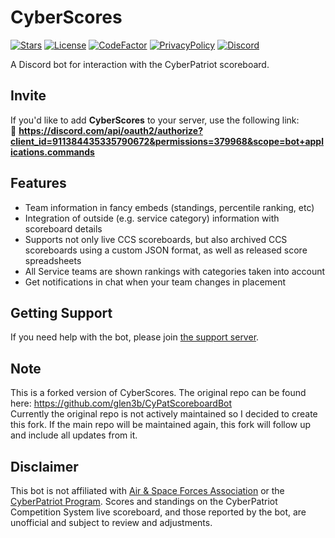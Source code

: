 # CyberScores

[![Stars](https://img.shields.io/github/stars/matthewzring/CyberScores?label=Stars)](https://github.com/matthewzring/CyberScores/stargazers)
[![License](https://img.shields.io/github/license/matthewzring/CyberScores?label=License)](https://github.com/matthewzring/CyberScores/blob/master/LICENSE)
[![CodeFactor](https://www.codefactor.io/repository/github/matthewzring/CyberScores/badge)](https://www.codefactor.io/repository/github/matthewzring/CyberScores)
[![PrivacyPolicy](https://img.shields.io/badge/Privacy%20Policy--lightgrey.svg?style=social)](https://gist.github.com/matthewzring/3c470b4284d24f750f11681c21631117#privacy-policy)
[![Discord](https://discordapp.com/api/guilds/301768361136750592/widget.png)](https://discord.gg/FqPbspP)

A Discord bot for interaction with the CyberPatriot scoreboard.

## Invite
If you'd like to add **CyberScores** to your server, use the following link:<br>
🔗 **https://discord.com/api/oauth2/authorize?client_id=911384435335790672&permissions=379968&scope=bot+applications.commands**

## Features
  * Team information in fancy embeds (standings, percentile ranking, etc)
  * Integration of outside (e.g. service category) information with scoreboard details
  * Supports not only live CCS scoreboards, but also archived CCS scoreboards using a custom JSON format, as well as released score spreadsheets
  * All Service teams are shown rankings with categories taken into account
  * Get notifications in chat when your team changes in placement

## Getting Support
If you need help with the bot, please join [the support server](https://discord.gg/FqPbspP).

## Note
This is a forked version of CyberScores. The original repo can be found here: https://github.com/glen3b/CyPatScoreboardBot<br>
Currently the original repo is not actively maintained so I decided to create this fork. If the main repo will be maintained again, this fork will follow up and include all updates from it.

## Disclaimer
This bot is not affiliated with [Air & Space Forces Association](https://www.afa.org/) or the [CyberPatriot Program](https://www.uscyberpatriot.org/). Scores and standings on the CyberPatriot Competition System live scoreboard, and those reported by the bot, are unofficial and subject to review and adjustments.